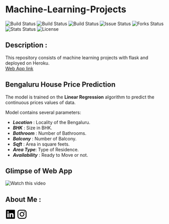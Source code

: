 # Machine-Learning-Projects
![Build Status](https://img.shields.io/static/v1?label=Datasets&message=Kaggle&color=blue)
![Build Status](https://img.shields.io/static/v1?label=Python&message=3.6&color=brightgreen)
![Build Status](https://img.shields.io/static/v1?label=Library&message=sklearn&color=orange) 
![Issue Status](https://img.shields.io/github/issues/Rahul-singh98/Machine-Learning-Projects)
![Forks Status](https://img.shields.io/github/forks/Rahul-singh98/Machine-Learning-Projects)
![Stats Status](https://img.shields.io/github/stars/Rahul-singh98/Machine-Learning-Projects)
![License](https://img.shields.io/github/license/Rahul-singh98/Machine-Learning-Projects)

## Description :
This repository consists of machine learning projects with flask and deployed on Heroku. \
[Web App link](https://frozen-refuge-01507.herokuapp.com/)

## Bengaluru House Price Prediction 
The model is trained on the **Linear Regression** algorithm to predict the continuous prices values of data.

Model contains several parameters:
* ***Location*** : Locality of the Bengaluru.
* ***BHK*** : Size in BHK.
* ***Bathroom*** : Number of Bathrooms.
* ***Balcony*** : Number of Balcony.
* ***Sqft*** : Area in square feets.
* ***Area Type***: Type of Residence.
* ***Availability*** : Ready to Move or not.

## Glimpse of Web App
![Watch this video](readme_resources/house_prediction.gif)

## About Me :
[![Linkedin](./readme_resources/linkedin.png)](https://www.linkedin.com/in/rahul-singh-432555194) [![Instagram](./readme_resources/instagram.png)](https://www.instagram.com/karan_8510)